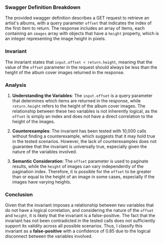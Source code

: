 ### Swagger Definition Breakdown
The provided swagger definition describes a GET request to retrieve an artist's albums, with a query parameter `offset` that indicates the index of the first item to return. The response includes an array of items, each containing an `images` array with objects that have a `height` property, which is an integer representing the image height in pixels.

### Invariant
The invariant states that `input.offset < return.height`, meaning that the value of the `offset` parameter in the request should always be less than the height of the album cover images returned in the response.

### Analysis
1. **Understanding the Variables**: The `input.offset` is a query parameter that determines which items are returned in the response, while `return.height` refers to the height of the album cover images. The relationship between these two variables is not inherently logical, as the `offset` is simply an index and does not have a direct correlation to the height of the images.

2. **Counterexamples**: The invariant has been tested with 10,000 calls without finding a counterexample, which suggests that it may hold true in the tested scenarios. However, the lack of counterexamples does not guarantee that the invariant is universally true, especially given the nature of the variables involved.

3. **Semantic Consideration**: The `offset` parameter is used to paginate results, while the `height` of images can vary independently of the pagination index. Therefore, it is possible for the `offset` to be greater than or equal to the height of an image in some cases, especially if the images have varying heights.

### Conclusion
Given that the invariant imposes a relationship between two variables that do not have a logical correlation, and considering the nature of the `offset` and `height`, it is likely that the invariant is a false-positive. The fact that the invariant has not been contradicted in the tested calls does not sufficiently support its validity across all possible scenarios. Thus, I classify this invariant as a **false-positive** with a confidence of 0.85 due to the logical disconnect between the variables involved.
